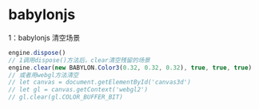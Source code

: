# babylonjs
1：babylonjs 清空场景
```javascript
engine.dispose()
// 1调用dispose()方法后，clear清空残留的场景
engine.clear(new BABYLON.Color3(0.32, 0.32, 0.32), true, true, true)
// 或者用webgl方法清空
// let canvas = document.getElementById('canvas3d')
// let gl = canvas.getContext('webgl2')
// gl.clear(gl.COLOR_BUFFER_BIT)
```
